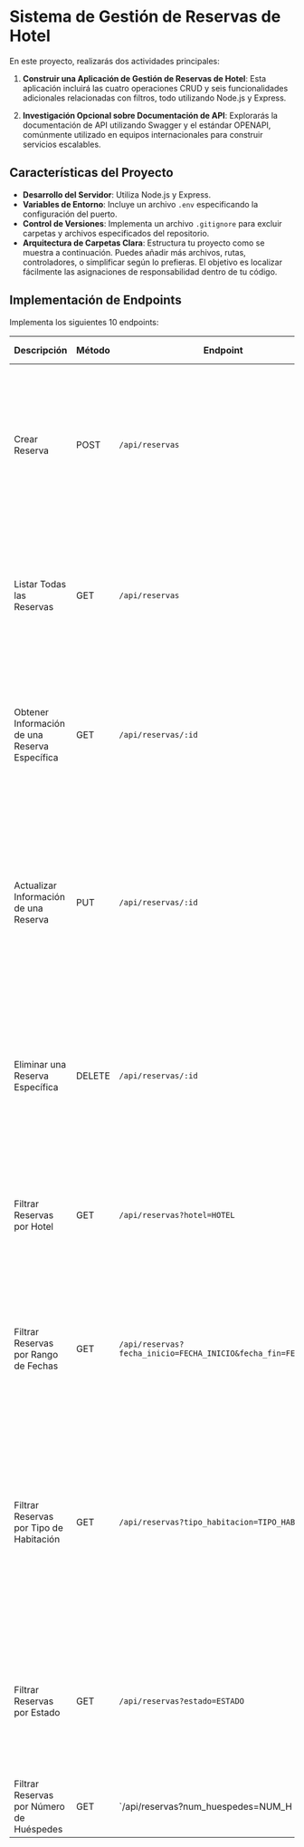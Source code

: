 # Sistema de Gestión de Reservas de Hotel

En este proyecto, realizarás dos actividades principales:

1. **Construir una Aplicación de Gestión de Reservas de Hotel**: Esta aplicación incluirá las cuatro operaciones CRUD y seis funcionalidades adicionales relacionadas con filtros, todo utilizando Node.js y Express.

2. **Investigación Opcional sobre Documentación de API**: Explorarás la documentación de API utilizando Swagger y el estándar OPENAPI, comúnmente utilizado en equipos internacionales para construir servicios escalables.

## Características del Proyecto
- **Desarrollo del Servidor**: Utiliza Node.js y Express.
- **Variables de Entorno**: Incluye un archivo `.env` especificando la configuración del puerto.
- **Control de Versiones**: Implementa un archivo `.gitignore` para excluir carpetas y archivos especificados del repositorio.
- **Arquitectura de Carpetas Clara**: Estructura tu proyecto como se muestra a continuación. Puedes añadir más archivos, rutas, controladores, o simplificar según lo prefieras. El objetivo es localizar fácilmente las asignaciones de responsabilidad dentro de tu código.

## Implementación de Endpoints
Implementa los siguientes 10 endpoints:

| Descripción | Método | Endpoint | Ejemplo de Caso de Uso |
|-------------|--------|----------|------------------|
| Crear Reserva | POST | `/api/reservas` | Como viajero, quiero hacer una reserva en el hotel "Hotel Paraíso" para el 15 de mayo de 2023. Necesito una habitación doble para dos adultos y un niño. |
| Listar Todas las Reservas | GET | `/api/reservas` | Como gerente del hotel, quiero ver una lista de todas las reservas de hoy para planificar el trabajo del personal de limpieza y recepción. |
| Obtener Información de una Reserva Específica | GET | `/api/reservas/:id` | Como recepcionista, necesito verificar los detalles de la reserva de un huésped que acaba de llegar al hotel. Su número de reserva es 12345. |
| Actualizar Información de una Reserva | PUT | `/api/reservas/:id` | Como huésped, necesito cambiar mi reserva en el hotel "Hotel Paraíso". Originalmente reservé una habitación doble, pero ahora necesito una suite familiar. Mi número de reserva es 12345. |
| Eliminar una Reserva Específica | DELETE | `/api/reservas/:id` | Como viajero, tuve un cambio de planes y ya no necesito la habitación que reservé en el hotel "Hotel Paraíso". Mi número de reserva es 12345. |
| Filtrar Reservas por Hotel | GET | `/api/reservas?hotel=HOTEL` | Como gerente de una cadena de hoteles, quiero ver todas las reservas para el "Hotel Paraíso" para el próximo mes. |
| Filtrar Reservas por Rango de Fechas | GET | `/api/reservas?fecha_inicio=FECHA_INICIO&fecha_fin=FECHA_FIN` | Como gerente del hotel, quiero ver todas las reservas para la semana de Navidad para poder planificar el personal y las actividades necesarias. |
| Filtrar Reservas por Tipo de Habitación | GET | `/api/reservas?tipo_habitacion=TIPO_HABITACION` | Como gerente del hotel, quiero ver todas las reservas para nuestras suites de lujo para el próximo mes para asegurarme de que todo esté en perfectas condiciones para nuestros huéspedes VIP. |
| Filtrar Reservas por Estado | GET | `/api/reservas?estado=ESTADO` | Como gerente del hotel, quiero ver todas las reservas que están pendientes de pago para poder hacer un seguimiento con los clientes. |
| Filtrar Reservas por Número de Huéspedes | GET | `/api/reservas?num_huespedes=NUM_H


